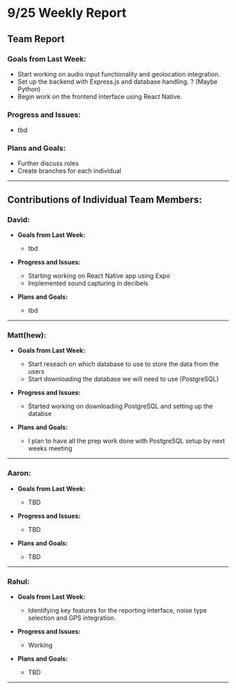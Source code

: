 # 9/25 Weekly Report

## Team Report

### Goals from Last Week:
- Start working on audio input functionality and geolocation integration.
- Set up the backend with Express.js and database handling. ? (Maybe Python)
- Begin work on the frontend interface using React Native.

### Progress and Issues:
- tbd

### Plans and Goals:
- Further discuss roles
- Create branches for each individual

---

## Contributions of Individual Team Members:

### David:
  - **Goals from Last Week:**
    - tbd
  
  - **Progress and Issues:**
    - Starting working on React Native app using Expo
    - Implemented sound capturing in decibels
  
  - **Plans and Goals:**
    - tbd

---

### Matt(hew):
  - **Goals from Last Week:** 
    - Start reseach on which database to use to store the data from the users
    - Start downloading the database we will need to use (PostgreSQL)
  
  - **Progress and Issues:** 
    - Started working on downloading PostgreSQL and setting up the databse
  
  - **Plans and Goals:**
    - I plan to have all the prep work done with PostgreSQL setup by next weeks meeting

---

### Aaron:
  - **Goals from Last Week:** 
    - TBD
  
  - **Progress and Issues:** 
    - TBD
  
  - **Plans and Goals:**
    - TBD

---

### Rahul:
  - **Goals from Last Week:** 
    - Identifying key features for the reporting interface, noise type selection and GPS integration.
  
  - **Progress and Issues:** 
    - Working 
  
  - **Plans and Goals:**
    - TBD

---
